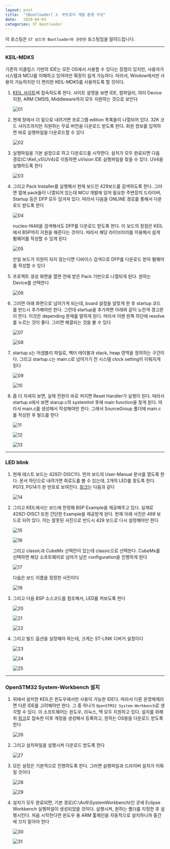 ```yaml
---
layout: post
title:  "[Bootloader] 3. 부트로더 개발 환경 구성"
date:   2020-04-03
categories: ST Bootloader
---
```


이 포스팅은 `ST 보드의 Bootloader와 관련한` 포스팅임을 알려드립니다.

---
### KEIL-MDK5

기존의 이클립스 기반의 IDE는 모든 OS에서 사용할 수 있다는 장점이 있지만, 사용자가 시스템과 MCU를 이해하고 있어야만 확장이 쉽게 가능하다. 따라서, Window에서만 사용이 가능하지만 더 편리한 KEIL-MDK5를 사용하도록 할 것이다.


1. [KEIL 사이트](https://www2.keil.com/mdk5)에 접속하도록 한다. 사이트 설명을 보면 IDE, 컴파일러, 여러 Device 지원, ARM CMSIS, Middleware까지 모두 지원하는 것으로 보인다


    ![01](https://drive.google.com/uc?id=1RxE1nidiiPM_ZfwihuUWy2ykY3dZflCz)


2. 현재 창에서 더 밑으로 내려가면 프로그램 edition 목록들이 나열되어 있다. 32K 코드 사이즈까지만 지원하는 무료 버전을 다운로드 받도록 한다. 회원 정보를 입력하면 바로 실행파일을 다운로드할 수 있다


    ![02](https://drive.google.com/uc?id=1lX6zeV_sx6HsCSnJhopzNTbzW6ayIHBX)


3. 실행파일을 기본 설정으로 하고 다운로드를 시작한다. 설치가 모두 완료되면 다음 경로(C:\Keil_v5\UV4)로 이동하면 uVision IDE 실행파일을 찾을 수 있다. UV4을 실행하도록 한다

    
    ![03](https://drive.google.com/uc?id=1_solOiKK1gSgqsgbVAuRU-ESS-s06wC7)


4. 그리고 Pack Installer를 실행해서 현재 보드인 429보드를 검색하도록 한다. 그러면 옆에 pack들이 나열되어 있는데 MCU 개발에 있어 필요한 주변장치 드라이버, Startup 등은 DFP 모두 담겨져 있다. 따라서 다음을 ONLINE 경로를 통해서 다운로드 받도록 한다


    ![04](https://drive.google.com/uc?id=10nq0BQjL8pFF8RieqJ3IK3vALHiSRu0b)


    nucleo-f446을 검색해서도 DFP를 다운로드 받도록 한다. 이 보드의 장점은 KEIL에서 BSP까지 지원을 해준다는 것이다. 따라서 해당 라이브러리를 이용해서 쉽게 펌웨어를 작성할 수 있게 된다


    ![05](https://drive.google.com/uc?id=1372KFkpxqEF6CfCc43Q1Vp58vzk8GPuP)


    만일 보드가 지원이 되지 않는다면 디바이스 검색으로 DFP를 다운로드 받아 펌웨어를 작성할 수 있다


5. 프로젝트 생성 화면을 열면 전에 받은 Pack 기반으로 나열되게 된다. 원하는 Device를 선택한다

    
    ![06](https://drive.google.com/uc?id=14A5DSXj-eFNqEiv0WsTchy-yAxcR2W2H)


6. 그러면 아래 화면으로 넘어가게 되는데, board 설정을 알맞게 한 후 startup 코드를 반드시 추가해야만 한다. 그런데 startup을 추가하면 아래와 같이 노란색 경고문이 뜬다. 이것은 depending 문제를 말하게 된다. 따라서 이땐 왼쪽 하단에 resolve를 누르는 것이 좋다. 그러면 해결되는 것을 볼 수 있다


    ![07](https://drive.google.com/uc?id=1B8vAxu46kC3LKg3YXY4G1vAia_4gMuVz)


    ![08](https://drive.google.com/uc?id=1N6SFWCOHFHQSU7COAHl4UUJXo4IHqw93)


7. startup.s는 어셈블리 파일로, 벡터 테이블과 stack, heap 영역을 정의하는 구간이다. 그리고 startup.c는 main.c로 넘어가기 전 시스템 clock setting이 이뤄지게 된다

    
    ![09](https://drive.google.com/uc?id=1IfHBuzYfIEWLyVws0zllOWh2aRlNCT-d)


    ![10](https://drive.google.com/uc?id=19Hlchwr271fMeDaCfaZwDFhL4vxpOHtB)


8. 좀 더 자세히 보면, 실제 전원이 바로 켜지면 Reset Handler가 실행이 된다. 따라서 startup.s에서 보면 starup.c의 systemInit 후에 main function을 찾게 된다. 따라서 main.c를 생성해서 작성해야만 한다. 그래서 SourceGroup 폴더에 main.c를 작성한 후 빌드를 한다

    
    ![11](https://drive.google.com/uc?id=16WjgqGAGL_HnEPNkqpNDLvY9ruagRlo7)
    
    
    ![12](https://drive.google.com/uc?id=1TpMoWyElSoPruvYyNsK93sd0UwM5F1Ap)


    ![13](https://drive.google.com/uc?id=1ec2MyP7qQON-QBeXxekQg5VnHKatypyW)


---
### LED blink

1. 현재 테스트 보드는 429ZI-DISC1다. 먼저 보드의 User-Manual 문서를 열도록 한다. 문서 하단으로 내려가면 회로도를 볼 수 있는데, 2개의 LED를 찾도록 한다. PG13, PG14가 핀 번호로 보여진다. [링크](https://www.st.com/resource/en/user_manual/dm00093903-discovery-kit-with-stm32f429zi-mcu-stmicroelectronics.pdf)는 다음과 같다


    ![14](https://drive.google.com/uc?id=1ctxmbl3kJfN-U245GQmE3q4POiZ4K-dN)


2. 그리고 KEIL에서는 보드에 한정해 BSP Example을 제공해주고 있다. 실제로 429ZI-DISC1 또한 간단한 Example을 제공받게 된다. 현재 아래 사진은 469 보드로 되어 있다. 이는 잘못된 사진으로 반드시 429 보드로 다시 설정해야만 한다

    
    ![15](https://drive.google.com/uc?id=12CYcUdtNXGozEaUg7PSalac8x0-f72_J)


    ![16](https://drive.google.com/uc?id=1Cp_llOwZ4w8Bj_-CLNvIuv7dnpj7zFgm)


    그리고 classic과 CubeMx 선택란이 있는데 classic으로 선택한다. CubeMx를 선택하면 해당 소프트웨어로 넘어가 남은 configuration을 진행하게 된다


    ![17](https://drive.google.com/uc?id=17cAkGV0Ci81EmA5wwN6tvE9BhPo_A5sv)


    다음은 보드 이름을 정정한 사진이다


    ![19](https://drive.google.com/uc?id=1HTuwPqqUyTwe54vnWhE6WHQtmKdrwl1y)


3. 그리고 다음 BSP 소스코드를 참조해서, LED를 켜보도록 한다


    ![20](https://drive.google.com/uc?id=1uxW6_J55jfR9YjlMNdQriavX5AnBgooL)


    ![21](https://drive.google.com/uc?id=1mCs8ogPWf0LLPqq17AOyfUJRMAaCGLBm)


    ![22](https://drive.google.com/uc?id=1_WY1RAN3beOhrXBOuB-DZiADJ30RhGK2)


4. 그리고 빌드 옵션을 설정해야 하는데, 크게는 ST-LINK 디버거 설정이다


    ![23](https://drive.google.com/uc?id=1vJS1aRxHZlcKRh2C5fAIJx2pJlfy3unk)


    ![24](https://drive.google.com/uc?id=1Zu_MiNtUu90aqqhKZKfvqfZ-F5x6rqp8)


    ![25](https://drive.google.com/uc?id=1zBnydLaKwwmOBN7j3icwytHRD-rCnHaX)


---
### OpenSTM32 System-Workbench 설치

1. 위에서 설치한 KEIL은 윈도우에서만 사용이 가능한 IDE다. 따라서 다른 운영체제라면 다른 IDE를 고려해야만 한다. 그 중 하나가 `OpenSTM32 System-Workbench`로 생각할 수 있다. 이 소프트웨어는 윈도우, 리눅스, 맥 모두 지원하고 있다. 설치를 위해 위 [링크](openstm32.org/HomePage)로 접속한 이후 계정을 생성해서 등록하고, 원하는 OS용을 다운로드 받도록 한다


    ![26](https://drive.google.com/uc?id=1IfNPIC1MkceQzFOsu6J4Z5d7yVmw17pm)


2. 그리고 설치파일을 실행시켜 다운로드 받도록 한다


    ![27](https://drive.google.com/uc?id=1cKX2VEvrAGqejbIZs-ODWyvpZX6WgPb0)


3. 모든 설정은 기본적으로 진행하도록 한다. 그러면 실행파일과 드라이버 설치가 이뤄질 것이다


    ![28](https://drive.google.com/uc?id=1rWlVEF06LIu9bgrcwm4npHI8_xUqhHl9)


    ![29](https://drive.google.com/uc?id=16jT09hXsNRASOxsQDYv1uU7B3n_BaAs6)


4. 설치가 모두 완료되면, 기본 경로(C:\Ac6\SystemWorkbench)인 곳에 Eclipse Workbench 실행파일이 생성되었을 것이다. 실행시켜, 원하는 폴더를 지정한 후 실행시킨다. 처음 시작한다면 윈도우 용 ARM 툴체인을 자동적으로 설치하니까 중간에 끄지 말아야 한다


    ![30](https://drive.google.com/uc?id=1hulSF_yerwlLFzmEXUQY1jFlQZEZC8LF)


    ![31](https://drive.google.com/uc?id=1cb-tSQL3hcDgMtkzwvc8nLWsE9o3UYRb)